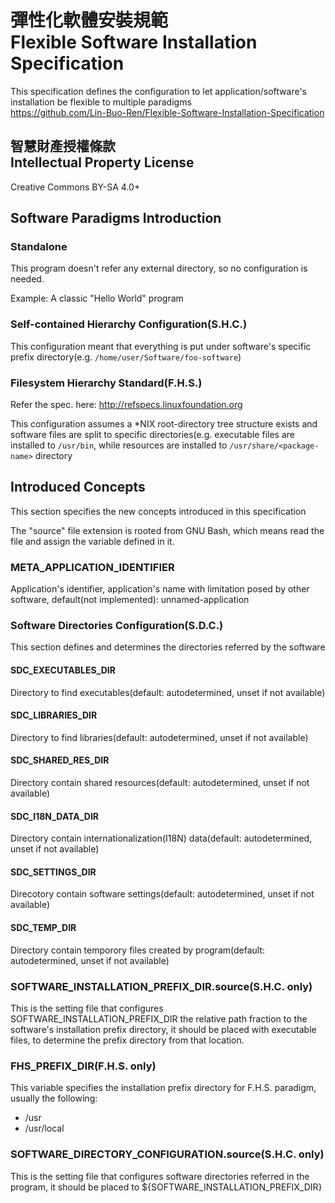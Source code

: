 # 彈性化軟體安裝規範<br>Flexible Software Installation Specification
This specification defines the configuration to let application/software's installation be flexible to multiple paradigms  
<https://github.com/Lin-Buo-Ren/Flexible-Software-Installation-Specification>

## 智慧財產授權條款<br>Intellectual Property License
Creative Commons BY-SA 4.0+

## Software Paradigms Introduction
### Standalone
This program doesn't refer any external directory, so no configuration is needed.

Example: A classic "Hello World" program

### Self-contained Hierarchy Configuration(S.H.C.)
This configuration meant that everything is put under software's specific prefix directory(e.g. `/home/user/Software/foo-software`)

### Filesystem Hierarchy Standard(F.H.S.)
Refer the spec. here: <http://refspecs.linuxfoundation.org>

This configuration assumes a *NIX root-directory tree structure exists and software files are split to specific directories(e.g. executable files are installed to `/usr/bin`, while resources are installed to `/usr/share/<package-name>` directory

## Introduced Concepts
This section specifies the new concepts introduced in this specification

The "source" file extension is rooted from GNU Bash, which means read the file and assign the variable defined in it.

### META_APPLICATION_IDENTIFIER
Application's identifier, application's name with limitation posed by other software, default(not implemented): unnamed-application

### Software Directories Configuration(S.D.C.)
This section defines and determines the directories referred by the software

#### SDC_EXECUTABLES_DIR
Directory to find executables(default: autodetermined, unset if not available)

#### SDC_LIBRARIES_DIR
Directory to find libraries(default: autodetermined, unset if not available)

#### SDC_SHARED_RES_DIR
Directory contain shared resources(default: autodetermined, unset if not available)

#### SDC_I18N_DATA_DIR
Directory contain internationalization(I18N) data(default: autodetermined, unset if not available)

#### SDC_SETTINGS_DIR
Direcotory contain software settings(default: autodetermined, unset if not available)

#### SDC_TEMP_DIR
Directory contain temporory files created by program(default: autodetermined, unset if not available)

### SOFTWARE_INSTALLATION_PREFIX_DIR.source(S.H.C. only)
This is the setting file that configures SOFTWARE_INSTALLATION_PREFIX_DIR the relative path fraction to the software's installation prefix directory, it should be placed with executable files, to determine the prefix directory from that location.

### FHS_PREFIX_DIR(F.H.S. only)
This variable specifies the installation prefix directory for F.H.S. paradigm, usually the following:

* /usr
* /usr/local

### SOFTWARE_DIRECTORY_CONFIGURATION.source(S.H.C. only)
This is the setting file that configures software directories referred in the program, it should be placed to ${SOFTWARE_INSTALLATION_PREFIX_DIR}
